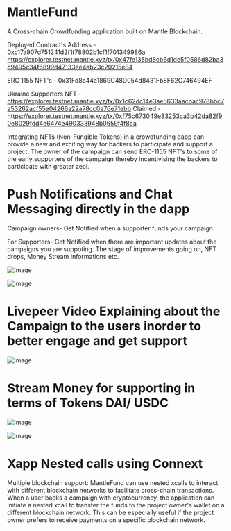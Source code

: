 # MantleFund
A Cross-chain Crowdfunding application built on Mantle Blockchain.

Deployed Contract's Address - 0xc17a907d751241d2f1f78802b1cf1f701349986a
https://explorer.testnet.mantle.xyz/tx/0x47fe135bd8cb6d1de5f0586d82ba3c9495c34f6899d47133ee4ab23c20215e84

ERC 1155 NFT's - 0x31Fd8c44a1869C48D054d8431Fb8F62C746494EF

Ukraine Supporters NFT - https://explorer.testnet.mantle.xyz/tx/0x1c62dc14e3ae5633aacbac978bbc7a53262acf55e04266a22a78cc0a76e71ebb
Claimed - https://explorer.testnet.mantle.xyz/tx/0xf75c673049e83253ca3b42da82f90e8029fdd4e6474e490333948b0659f4f8ca

Integrating NFTs (Non-Fungible Tokens) in a crowdfunding dapp can provide a new and exciting way for backers to participate and support a project.
The owner of the campaign can send ERC-1155 NFT's to some of the early supporters of the campaign thereby incentivising the backers to participate with greater zeal.

# Push Notifications and Chat Messaging directly in the dapp
Campaign owners- Get Notified when a supporter funds your campaign.

For Supporters- Get Notified when there are important updates about the campaigns you are suppoting.
The stage of improvements going on, NFT drops, Money Stream Informations etc.

![image](https://user-images.githubusercontent.com/95926324/219762719-ea46321c-5f5a-4fe2-980e-61f4fba7b59e.png)

![image](https://user-images.githubusercontent.com/95926324/219763839-bd57ec8c-98a3-4937-96b3-c4724c8d63e0.png)

# Livepeer Video Explaining about the Campaign to the users inorder to better engage and get support

![image](https://user-images.githubusercontent.com/95926324/219757049-029fb78e-8843-44b4-b79a-3c253289ddee.png)

# Stream Money for supporting in terms of Tokens DAI/ USDC 

![image](https://user-images.githubusercontent.com/95926324/219885034-6da65b45-c8e7-4397-96e0-b95884a8d405.png)

![image](https://user-images.githubusercontent.com/95926324/219885338-0855fb2b-31ef-4dad-b268-15e90a559c9f.png)


# Xapp Nested calls using Connext

Multiple blockchain support: MantleFund can use nested xcalls to interact with different blockchain networks to facilitate cross-chain transactions. 
When a user backs a campaign with cryptocurrency, the application can initiate a nested xcall to transfer the funds to the project owner's wallet on a different blockchain network. 
This can be especially useful if the project owner prefers to receive payments on a specific blockchain network.
